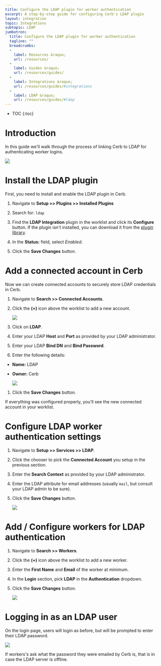 ```yaml
---
title: Configure the LDAP plugin for worker authentication
excerpt: A step-by-step guide for configuring Cerb's LDAP plugin
layout: integration
topic: Integrations
subtopic: LDAP
jumbotron:
  title: Configure the LDAP plugin for worker authentication
  tagline: ""
  breadcrumbs:
  -
    label: Resources &raquo;
    url: /resources/
  -
    label: Guides &raquo;
    url: /resources/guides/
  -
    label: Integrations &raquo;
    url: /resources/guides/#integrations
  -
    label: LDAP &raquo;
    url: /resources/guides/#ldap
---
```


* TOC
{:toc}

# Introduction

In this guide we'll walk through the process of linking Cerb to LDAP for authenticating worker logins.

<div class="cerb-screenshot">
<img src="/assets/images/guides/ldap/plugin/cerb-and-ldap.png" class="screenshot">
</div>

# Install the LDAP plugin

First, you need to install and enable the LDAP plugin in Cerb.

1. Navigate to **Setup >> Plugins >> Installed Plugins**

1. Search for: `ldap`

1. Find the **LDAP Integration** plugin in the worklist and click its **Configure** button.  If the plugin isn't installed, you can download it from the [plugin library](/docs/plugins#library).

1. In the **Status:** field, select _Enabled_.

1. Click the **Save Changes** button.

# Add a connected account in Cerb

Now we can create connected accounts to securely store LDAP credentials in Cerb.

1. Navigate to **Search >> Connected Accounts**.

1. Click the **(+)** icon above the worklist to add a new account.

    <div class="cerb-screenshot">
    <img src="/assets/images/guides/common/new-connected-account.png" class="screenshot">
    </div>

1. Click on **LDAP**.

1. Enter your LDAP **Host** and **Port** as provided by your LDAP administrator.

1. Enter your LDAP **Bind DN** and **Bind Password**.

1. Enter the following details:
- **Name:** LDAP
- **Owner:** Cerb

    <div class="cerb-screenshot">
    <img src="/assets/images/guides/ldap/plugin/connected-account.png" class="screenshot">
    </div>

1. Click the **Save Changes** button.

If everything was configured properly, you'll see the new connected account in your worklist.

# Configure LDAP worker authentication settings

1. Navigate to **Setup >> Services >> LDAP**.

1. Click the chooser to pick the **Connected Account** you setup in the previous section.

1. Enter the **Search Context** as provided by your LDAP administrator.

1. Enter the LDAP attribute for email addresses (usually `mail`, but consult your LDAP admin to be sure).

1. Click the **Save Changes** button.

    <div class="cerb-screenshot">
    <img src="/assets/images/guides/ldap/plugin/worker-auth-config.png" class="screenshot">
    </div>

# Add / Configure workers for LDAP authentication

1. Navigate to **Search >> Workers**.

1. Click the **(+)** icon above the worklist to add a new worker.

1. Enter the **First Name** and **Email** of the worker at minimum.

1. In the **Login** section, pick **LDAP** in the **Authentication** dropdown.

1. Click the **Save Changes** button.

    <div class="cerb-screenshot">
    <img src="/assets/images/guides/ldap/plugin/add-worker-ldap.png" class="screenshot">
    </div>

# Logging in as an LDAP user

On the login page, users will login as before, but will be prompted to enter their LDAP password.

  <div class="cerb-screenshot">
  <img src="/assets/images/guides/ldap/plugin/ldap-login-password.png" class="screenshot">
  </div>

If workers's ask what the password they were emailed by Cerb is, that is in case the LDAP server is offline.

